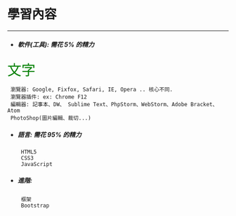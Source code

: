 # 學習內容

---

* ##### 軟件\(工具\): 需花 5% 的精力

<font color="green" size = "6px">文字</font>

  ```
   瀏覽器: Google, Fixfox, Safari, IE, Opera .. 核心不同. 
   瀏覽器插件: ex: Chrome F12
   編輯器: 記事本、DW、 Sublime Text、PhpStorm、WebStorm、Adobe Bracket、Atom
   PhotoShop(圖片編輯、裁切...)
  ```

* ##### 語言: 需花 95% 的精力

  ```
   HTML5
   CSS3
   JavaScript
  ```

* ##### 進階:

  ```
   框架
   Bootstrap
  ```


